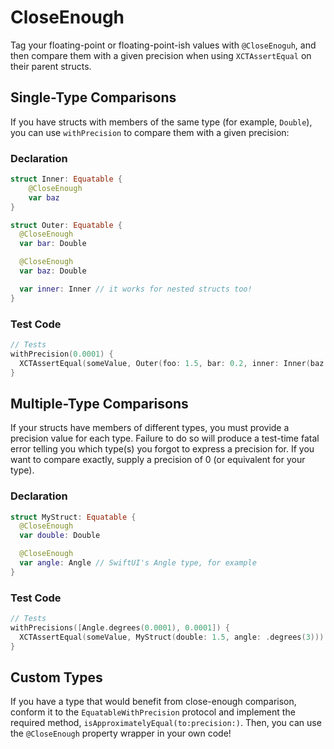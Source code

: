 # CloseEnough

Tag your floating-point or floating-point-ish values with `@CloseEnoguh`, and then compare them with a given precision when using `XCTAssertEqual` on their parent structs.

## Single-Type Comparisons

If you have structs with members of the same type (for example, `Double`), you can use `withPrecision` to compare them with a given precision:

### Declaration

```swift
struct Inner: Equatable {
    @CloseEnough
    var baz
}

struct Outer: Equatable {
  @CloseEnough
  var bar: Double

  @CloseEnough
  var baz: Double

  var inner: Inner // it works for nested structs too!
}
```

### Test Code

```swift
// Tests
withPrecision(0.0001) {
  XCTAssertEqual(someValue, Outer(foo: 1.5, bar: 0.2, inner: Inner(baz: 11))
}
```

## Multiple-Type Comparisons

If your structs have members of different types, you must provide a precision value for each type. Failure to do so will produce a test-time fatal error telling you which type(s) you forgot to express a precision for. If you want to compare exactly, supply a precision of 0 (or equivalent for your type).

### Declaration

```swift
struct MyStruct: Equatable {
  @CloseEnough
  var double: Double

  @CloseEnough
  var angle: Angle // SwiftUI's Angle type, for example
}
```

### Test Code

```swift
// Tests
withPrecisions([Angle.degrees(0.0001), 0.0001]) {
  XCTAssertEqual(someValue, MyStruct(double: 1.5, angle: .degrees(3)))
}
```

## Custom Types

If you have a type that would benefit from close-enough comparison, conform it to the `EquatableWithPrecision` protocol and implement the required method, `isApproximatelyEqual(to:precision:)`. Then, you can use the `@CloseEnough` property wrapper in your own code!
